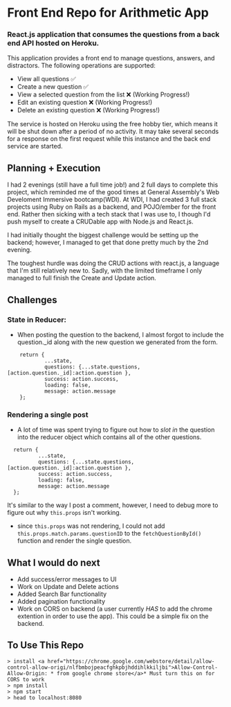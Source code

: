 # Front End Repo for Arithmetic App

### React.js application that consumes the questions from a back end API hosted on Heroku.


This application provides a front end to manage questions, answers, and distractors. The following operations are supported:

-   View all questions ✅
-   Create a new question ✅
-   View a selected question from the list ❌ (Working Progress!)
-   Edit an existing question ❌ (Working Progress!)
-   Delete an existing question ❌ (Working Progress!)

The service is hosted on Heroku using the free hobby tier, which means it will be shut down after a period of no activity. It may take several seconds for a response on the first request while this instance and the back end service are started.

## Planning + Execution
I had 2 evenings (still have a full time job!) and 2 full days to complete this project, which reminded me of the good times at General Assembly's Web Develoment Immersive bootcamp(WDI). At WDI, I had created 3 full stack projects using Ruby on Rails as a backend, and POJO/ember for the front end. 
Rather then sicking with a tech stack that I was use to, I though I'd push myself to create a CRUDable app with Node.js and React.js.

I had initially thought the biggest challenge would be setting up the backend; however, I managed to get that done pretty much by the 2nd evening.

The toughest hurdle was doing the CRUD actions with react.js, a language that I'm still relatively new to. Sadly, with the limited timeframe I only managed to full finish the Create and Update action.
 
## Challenges

### State in Reducer:

- When posting the question to the backend, I almost forgot to include the question._id along with the new question we generated from the form.

```    case POST_QUESTION_SUCCESS:
    return {
            ...state,
            questions: {...state.questions, [action.question._id]:action.question },
            success: action.success,
            loading: false,
            message: action.message
    };
```

### Rendering a single post

-  A lot of time was spent trying to figure out how to *slot in* the question into the reducer object which contains all of the other questions. 

```  case FETCH_QUESTION_ID_SUCCESS:
  return {
          ...state,
          questions: {...state.questions, [action.question._id]:action.question },
          success: action.success,
          loading: false,
          message: action.message
  };
  ```

  It's similar to the way I post a comment, however, I need to debug more to figure out why ```this.props``` isn't working.
- since ```this.props``` was not rendering, I could not add ```this.props.match.params.questionID``` to the ```fetchQuestionById()``` function and render the single question.

## What I would do next

- Add success/error messages to UI
- Work on Update and Delete actions
- Added Search Bar functionality
- Added pagination functionality
- Work on CORS on backend (a user currently *HAS* to add the chrome extention in order to use the app). This could be a simple fix on the backend.

## To Use This Repo
```
> install <a href="https://chrome.google.com/webstore/detail/allow-control-allow-origi/nlfbmbojpeacfghkpbjhddihlkkiljbi">Allow-Control-Allow-Origin: * from google chrome store</a>* Must turn this on for CORS to work
> npm install
> npm start
> head to localhost:8080
```
